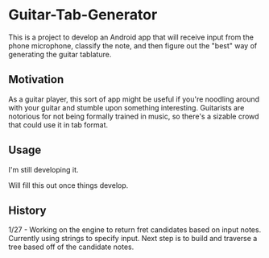 # Guitar-Tab-Generator
This is a project to develop an Android app that will receive input from the phone microphone, classify the note, and then figure out the "best" way of generating the guitar tablature.

## Motivation

As a guitar player, this sort of app might be useful if you're noodling around with your guitar and stumble upon something interesting. Guitarists are notorious for not being formally trained in music, so there's a sizable crowd that could use it in tab format.

## Usage

I'm still developing it.

Will fill this out once things develop.

## History

1/27 - Working on the engine to return fret candidates based on input notes. Currently using strings to specify input. Next step is to build and traverse a tree based off of the candidate notes.
